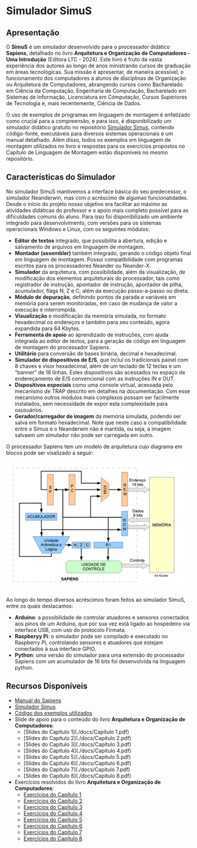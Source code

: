 # Simulador SimuS

## Apresentação


O **SimuS** é um simulador desenvolvido para o processador didático **Sapiens**, detalhado no livro **Arquitetura e Organização de Computadores - Uma Introdução** (Editora LTC - 2024). Este livro é fruto da vasta experiência dos autores ao longo de anos ministrando cursos de graduação em áreas tecnológicas. Sua missão é apresentar, de maneira acessível, o funcionamento dos computadores a alunos de disciplinas de Organização ou Arquitetura de Computadores, abrangendo cursos como Bacharelado em Ciência da Computação, Engenharia de Computação, Bacharelado em Sistemas de Informação, Licenciatura em Computação, Cursos Superiores de Tecnologia e, mais recentemente, Ciência de Dados.

O uso de exemplos de programas em linguagem de montagem é enfatizado como crucial para a compreensão, e para isso, é disponibilizado um simulador didático gratuito no repositório [Simulador Simus](https://github.com/Simulador-Simus/SimuS), contendo código-fonte, executáveis para diversos sistemas operacionais e um manual detalhado. Além disso, todos os exemplos em linguagem de montagem utilizados no livro e respostas para os exercícios propostos no Capítulo de Linguagem de Montagem estão disponíveis no mesmo repositório.

## Características do Simulador

No simulador SimuS mantivemos a interface básica do seu predecessor, o simulador Neanderwin, mas com o acréscimo de algumas funcionalidades. Desde o início do projeto nosso objetivo era facilitar ao máximo as atividades didáticas do professor e o apoio mais completo possível para as dificuldades comuns do aluno. Para isso foi disponibilizado um ambiente integrado para desenvolvimento, com versões para os sistemas operacionais Windows e Linux, com os seguintes módulos: 
- **Editor de textos** integrado, que possibilita a abertura, edição e  salvamento  de  arquivos em linguagem de montagem.
- **Montador (assembler)** também integrado, gerando o código  objeto final em  linguagem  de   montagem. Possui compatibilidade com programas escritos para os processadores Neander ou Neander-X.
- **Simulador** da arquitetura, com possibilidade, além da visualização, de modificação dos  elementos   arquiteturais do processador, tais como registrador de instrução, apontador de instrução, apontador de pilha, acumulador, flags N, Z e C; além da execução passo-a-passo ou direta.
- **Módulo de depuração**, definindo pontos de parada e variáveis em  memória para serem monitoradas,  em caso de mudança de valor a execução é interrompida.
- **Visualização** e modificação da memória simulada, no formato hexadecimal os endereços e também para seu conteúdo, agora expandida para 64 Kbytes.
- **Ferramenta de apoio** ao aprendizado de instruções, com  ajuda integrada ao editor de textos,  para  a geração de  código em  linguagem  de montagem  do processador Sapiens.
- **Utilitário** para conversão de bases binária, decimal e hexadecimal.
- **Simulador de dispositivos de E/S**,  que inclui os tradicionais painel com 8 chaves e visor hexadecimal, além de um teclado de 12 teclas e um “banner” de 16 linhas. Estes  dispositivos  são acessados no espaço de endereçamento de E/S convencional com as instruções IN e OUT.
- **Dispositivos especiais** como uma  console  virtual, acessada  pelo  mecanismo de TRAP descrito em detalhes na documentação. Com esse mecanismo   outros   módulos   mais complexos  possam   ser  facilmente   instalados,  sem necessidade  de   expor   esta   complexidade   para   osusuários.
- **Gerador/carregador de imagem** da memória simulada, podendo ser salva em formato hexadecimal. Note que neste caso a compatibilidade entre o Simus e o Neanderwin não é mantida, ou seja, a imagem salvaem um simulador não pode ser carregada em outro.

O processador Sapiens tem um modelo de arquitetura cujo diagrama em blocos pode ser visalizado a seguir:

<img src="Sapiens.png" name="SimuS" data-align="bottom" data-hspace="1" data-vspace="1" data-border="0" width="500" height="350" />

Ao longo do tempo diversos acréscimos foram feitos ao simulador SimuS, entre os quais destacamos:
- **Arduino**: a possibilidade de controlar atuadores e sensores conectados aos pinos de um Arduino, que por sua vez está ligado ao hospedeiro via interface USB, com uso do protocolo Firmata. 
- **Raspberyy Pi**: o simulador pode ser compilado e executado no Raspberry Pi, controlando sensores e atuadores que estejam conectados à sua interface GPIO. 
- **Python**: uma versão do simulador para uma extensão do processador Sapiens com um acumulador de 16 bits foi desenvolvida na linguagem python.
  
## Recursos Disponíveis

- [Manual do Sapiens](./simus.pdf)
- [Simulador Simus](https://github.com/Simulador-Simus/SimuS)
- [Código dos exemplos utilizados](https://github.com/Simulador-SimuS/SimuS/tree/master/Exemplos)
- Slide de apoio para o conteúdo do livro **Arquitetura e Organização de Computadores**:
    - [Slides do Capítulo 1](./docs/Capítulo 1.pdf)
    - [Slides do Capítulo 2](./docs/Capítulo 2.pdf)
    - [Slides do Capítulo 3](./docs/Capítulo 3.pdf)
    - [Slides do Capítulo 4](./docs/Capítulo 4.pdf)
    - [Slides do Capítulo 5](./docs/Capítulo 5.pdf)
    - [Slides do Capítulo 6](./docs/Capítulo 6.pdf)
    - [Slides do Capítulo 7](./docs/Capítulo 7.pdf)
    - [Slides do Capítulo 8](./docs/Capítulo 8.pdf)
- Exercícios resolvidos do livro **Arquitetura e Organização de Computadores**:
    - [Exercícios do Capítulo 1](./docs/Exercicios01.pdf)
    - [Exercícios do Capítulo 2](./docs/Exercicios02.pdf)
    - [Exercícios do Capítulo 3](./docs/Exercicios03.pdf)
    - [Exercícios do Capítulo 4](./docs/Exercicios04.pdf)
    - [Exercícios do Capítulo 5](./docs/Exercicios05.pdf)
    - [Exercícios do Capítulo 6](./docs/Exercicios06.pdf)
    - [Exercícios do Capítulo 7](./docs/Exercicios07.pdf)
    - [Exercícios do Capítulo 8](./docs/Exercicios08.pdf)
<!-- Google tag (gtag.js) -->
<script async src="https://www.googletagmanager.com/gtag/js?id=G-06GNG42E6V"></script>
<script>
  window.dataLayer = window.dataLayer || [];
  function gtag(){dataLayer.push(arguments);}
  gtag('js', new Date());

  gtag('config', 'G-06GNG42E6V');
</script>

